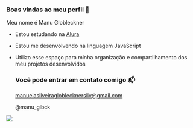 ### Boas vindas ao meu perfil 💙

Meu nome é Manu Globleckner

- Estou estudando na [Alura](https://www.alura.cm.br)
- Estou me desenvolvendo na linguagem JavaScript
- Utilizo esse espaço para minha organização e compartilhamento dos meu projetos desenvolvidos

  ### Você pode entrar em contato comigo 📬

  manuelasilveiragloblecknersilv@gmail.com
  
  @manu_glbck

![]( https://media1.tenor.com/m/OI7r9b2aHawAAAAC/basketball-mj.gif)
 
